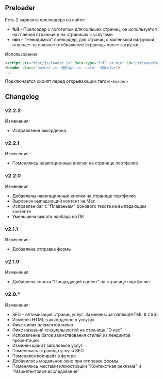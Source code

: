 ## Preloader

Есть 2 варианта прелоадера на сайте:
- **full** - Прелоадер с логотипом для больших страниц, он используется на главной странице и на страницах с услугами
- **min** - "Невидимый" прелоадер, для страниц с маленькой нагрузкой, отвечает за плавное отображение страницы после загрузки

Использование

```html
<script src="dist/js/loader.js" data-type="full or min" id="preloaderScript"></script>
<header class="navbar is--@@type is--color--@@color">
...
```

Подключается скрипт перед открывающим тегом `<header>`

## Changelog

### v2.2.2

Изменения:
- Исправление аккордеона

### v2.2.1

Изменения:
- Поменялись навигационные кнопки на странице портфолио

### v2.2.0

Изменения:
- Добавлены навигационные кнопки на странице портфолио
- Выровнен выпадающий контент на Mac
- Исправлен баг с "Плаваньем" фонового текста на выпадающем контенте
- Уменьшена высота навбара на ПК

### v2.1.1

Изменения:
- Добавлена отправка формы


### v2.1.0

Изменения:
- Добавлена кнопка "Предыдущий проект" на странице портфолио

### v2.0.*

Изменения:
- SEO - оптимизация страниц услуг. Заменены заголовки(HTML & CSS)
- Изменен HTML в аккордеоне в услугах
- Фикс синих элементов меню
- Фикс названий специальностей на странице "О нас"
- Исправление багов заимствования стилей из лендингов презентаций
- Изменен шрифт заголовков услуг
- Поменялась страница услуги SEO
- Поменялся копирайт в футере
- Добавилось модальное окно при отправке формы
- Поменялись местами иллюстрации "Контекстная реклама" и "Маркетинговое исследование"